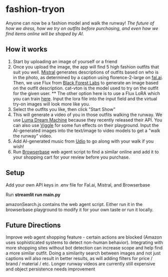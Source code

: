 # fashion-tryon

Anyone can now be a fashion model and walk the runway! *The future of how we dress, how we try on outfits before purchasing, and even how we find items online will be shaped by AI*.

## How it works

1. Start by uploading an image of yourself or a friend
2. Once you upload the image, the app will find 5 high fashion outfits that suit you well. [Mistral](https://mistral.ai/) generates descriptions of outfits based on who is in the photo, as determined by a caption using florence-2-large on [fal.ai](fal.ai). Then, we use Flux from [Black Forest Labs](https://blackforestlabs.ai/) to generate an image based on the outfit description. cat-vton is the model used to try on the outfit for the given user.
   ** The other option here is to use a Flux LoRA which you can train [here](https://fal.ai/models/fal-ai/flux-lora-general-training/playground). Input the lora file into the input field and the virtual try-on images will look more like you.
4. Select the outfits you like, then click "Start Show"
5. This will generate a video of you in those outfits walking the runway. We use [Luma Dream Machine](https://lumalabs.ai/dream-machine) because they recently released their API. You can also use [Viggle](https://viggle.ai/home) for some fun effects on their playground. Input the AI-generated images into the text/image to video models to get a "walk the runway" video. 
6. Add AI-generated music from [Udio](https://www.udio.com/home) to go along with your walk if you wish!
7. Run [Browserbase](https://www.browserbase.com/) web agent script to find a similar online and add it to your shopping cart for your review before you purchase.

## Setup

Add your own API keys in .env file for Fal.ai, Mistral, and Browserbase

Run **streamlit run main.py**

amazonSearch.js contains the web agent script. Either run it in the browserbase playground to modify it for your own taste or run it locally.

## Future Directions

Improve web agent shopping feature - certain actions are blocked (Amazon uses sophisticated systems to detect non-human behavior). Integrating with more shopping sites without bot detection can increase scope and help find a more similar outfit. Doing a similarity search between images and not just captions will also result in better results, as will adding filters for price / brand / material / etc. 
Longer runway videos are currently still expensive and object persistence needs improvement
